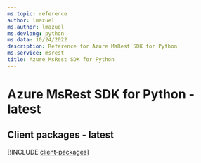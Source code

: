 ```yaml
---
ms.topic: reference
author: lmazuel
ms.author: lmazuel
ms.devlang: python
ms.data: 10/24/2022
description: Reference for Azure MsRest SDK for Python
ms.service: msrest
title: Azure MsRest SDK for Python
---
```

# Azure MsRest SDK for Python - latest

## Client packages - latest
[!INCLUDE [client-packages](msrest-client-index.md)]